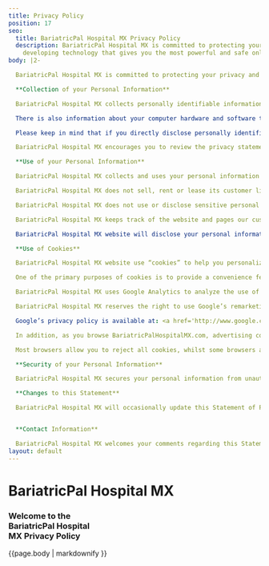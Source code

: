 ```yaml
---
title: Privacy Policy
position: 17
seo:
  title: BariatricPal Hospital MX Privacy Policy
  description: BariatricPal Hospital MX is committed to protecting your privacy and
    developing technology that gives you the most powerful and safe online experience.
body: |2-

  BariatricPal Hospital MX is committed to protecting your privacy and developing technology that gives you the most powerful and safe online experience. This Statement of Privacy applies to the BariatricPal Hospital MX website and governs data collection and usage. By using the BariatricPal Hospital MX website, you consent to the data practices described in this statement.

  **Collection of your Personal Information**

  BariatricPal Hospital MX collects personally identifiable information, such as your e-mail address, name, home or work address or telephone number. BariatricPal Hospital MX also collects anonymous demographic information, which is not unique to you, such as your ZIP code, age, gender, preferences, interests and favorites.

  There is also information about your computer hardware and software that is automatically collected by BariatricPal Hospital MX  This information can include: your IP address, browser type, domain names, access times and referring website addresses. This information is used by BariatricPal Hospital MX for the operation of the service, to maintain quality of the service, and to provide general statistics regarding use of BariatricPal Hospital MX website.

  Please keep in mind that if you directly disclose personally identifiable information or personally sensitive data through BariatricPal Hospital MX public message boards, this information may be collected and used by others. Note: BariatricPal Hospital MX does not read any of your private online communications.

  BariatricPal Hospital MX encourages you to review the privacy statements of websites you choose to link to from BariatricPal Hospital MX so that you can understand how those websites collect, use and share your information. BariatricPal Hospital MX is not responsible for the privacy statements or other content on websites outside of BariatricPal Hospital MX and BariatricPal Hospital MX family of websites.

  **Use of your Personal Information**

  BariatricPal Hospital MX collects and uses your personal information to operate BariatricPal Hospital MX website and deliver the services you have requested. BariatricPal Hospital MX also uses your personally identifiable information to inform you of other products or services available from BariatricPal Hospital MX and its affiliates. BariatricPal Hospital MX may also contact you via surveys to conduct research about your opinion of current services or of potential new services that may be offered.

  BariatricPal Hospital MX does not sell, rent or lease its customer lists to third parties. BariatricPal Hospital MX may, from time to time, contact you on behalf of external business partners about a particular offering that may be of interest to you. In those cases, your unique personally identifiable information (e-mail, name, address, telephone number) is not transferred to the third party. In addition, BariatricPal Hospital MX may share data with trusted partners to help us perform statistical analysis, send you email or postal mail, provide customer support, or arrange for deliveries. All such third parties are prohibited from using your personal information except to provide these services to BariatricPal Hospital MX and they are required to maintain the confidentiality of your information.

  BariatricPal Hospital MX does not use or disclose sensitive personal information, such as race, religion, or political affiliations, without your explicit consent.

  BariatricPal Hospital MX keeps track of the website and pages our customers visit within BariatricPal Hospital MX  in order to determine what BariatricPal Hospital MX services are the most popular. This data is used to deliver customized content and advertising within BariatricPal Hospital MX to customers whose behavior indicates that they are interested in a particular subject area.

  BariatricPal Hospital MX website will disclose your personal information, without notice, only if required to do so by law or in the good faith belief that such action is necessary to: (a) conform to the edicts of the law or comply with legal process served on BariatricPal Hospital MX or the site; (b) protect and defend the rights or property of BariatricPal Hospital MX  and, (c) act under exigent circumstances to protect the personal safety of users of BariatricPal Hospital MX, or the public.

  **Use of Cookies**

  BariatricPal Hospital MX website use “cookies” to help you personalize your online experience. A cookie is a text file that is placed on your hard disk by a Web page server. Cookies cannot be used to run programs or deliver viruses to your computer. Cookies are uniquely assigned to you, and can only be read by a web server in the domain that issued the cookie to you.

  One of the primary purposes of cookies is to provide a convenience feature to save you time. The purpose of a cookie is to tell the Web server that you have returned to a specific page. For example, if you personalize BariatricPal Hospital MX pages, or register with BariatricPal Hospital MX site or services, a cookie helps BariatricPal Hospital MX to recall your specific information on subsequent visits. This simplifies the process of recording your personal information, such as billing addresses, shipping addresses, and so on. When you return to the same BariatricPal Hospital MX website, the information you previously provided can be retrieved, so you can easily use BariatricPal Hospital MX features that you customized.

  BariatricPal Hospital MX uses Google Analytics to analyze the use of this website. Google Analytics generates statistical and other information about website use by means of cookies, which are stored on users’ computers. The information generated relating to our website is used to create reports about the use of the website. Google will store this information.

  BariatricPal Hospital MX reserves the right to use Google’s remarketing tools.  AdWords Remarketing is a Remarketing and Behavioral Targeting service provided by Google. It connects the activity of https://BariatricPalHospitalMX.com with the Adwords advertising network and the Doubleclick Cookie.  It enables BariatricPal Hospital MX to advertise products and services you may be interested on participating sites as you browse the internet.  An appropriate description of how you’re using remarketing or similar audiences to advertise online. Third-party vendors, including Google, show our ads on sites across the Internet. These third-party vendors, including Google, use cookies to serve ads based on someone’s past visits our website. You can opt out of Google’s use of cookies here:   http://google.com/settings/ads/onweb/optout?hl=en

  Google’s privacy policy is available at: <a href='http://www.google.com/privacypolicy.html' target='_blank'>http://www.google.com/privacypolicy.html</a>.

  In addition, as you browse BariatricPalHospitalMX.com, advertising cookies will be placed on your computer so that we can understand what you are interested in.  Our display advertising partner, AdRoll, then enables us to present you with retargeting advertising on other sites based on your previous interaction with BariatricPal Hospital MXroup.com. The techniques our partners employ do not collect personal information such as your name, email address, postal address or telephone number. You can visit this page (<a href='http://www.adroll.com/about/privacy' target='_blank'>http://www.adroll.com/about/privacy</a>) to opt out of AdRoll and their partners’ targeted advertising.

  Most browsers allow you to reject all cookies, whilst some browsers allow you to reject just third party cookies. For example, in Internet Explorer (version 9) you can refuse all cookies by clicking “Tools”, “Internet options”, “Privacy”, and selecting “Block All Cookies” using the sliding selector. Blocking all cookies will, however, have a negative impact upon the usability of many websites, including this one.

  **Security of your Personal Information**

  BariatricPal Hospital MX secures your personal information from unauthorized access, use or disclosure. BariatricPal Hospital MX secures the personally identifiable information you provide on computer servers in a controlled, secure environment, protected from unauthorized access, use or disclosure. When personal information (such as a credit card number) is transmitted to other websites, it is protected through the use of encryption, such as the Secure Socket Layer (SSL) protocol.

  **Changes to this Statement**

  BariatricPal Hospital MX will occasionally update this Statement of Privacy to reflect company and customer feedback. BariatricPal Hospital MX encourages you to periodically review this Statement to be informed of how BariatricPal Hospital MX is protecting your information.


  **Contact Information**

  BariatricPal Hospital MX welcomes your comments regarding this Statement of Privacy. If you believe that BariatricPal Hospital MX has not adhered to this Statement, please contact BariatricPal Hospital MX at TeamMX@BariatricPalHospitalMX.com. We will use commercially reasonable efforts to promptly determine and remedy the problem.
layout: default
---
```


<div class='wrap'>
  <div class='section u-py6'>
    <div class='section-row'>
      <div class='section-chunk u-size5of13 u-px4 u-mAuto u-sm-size10of12 u-sm-alignCenter u-sm-clear'>
        <h1 class='u-mt1'>
          <strong>
            BariatricPal Hospital MX
          </strong>
        </h1>
        <h3 class='u-textPrimary'>
          Welcome to the<br/>
          BariatricPal Hospital<br/>
          MX Privacy Policy
        </h3>
      </div>
      <div class='section-chunk u-size8of13 u-px4 u-sm-sizeFull u-sm-mt3'>
        <div class='article'>
          {{page.body | markdownify }}
        </div>
      </div>
    </div>
  </div>
</div>
